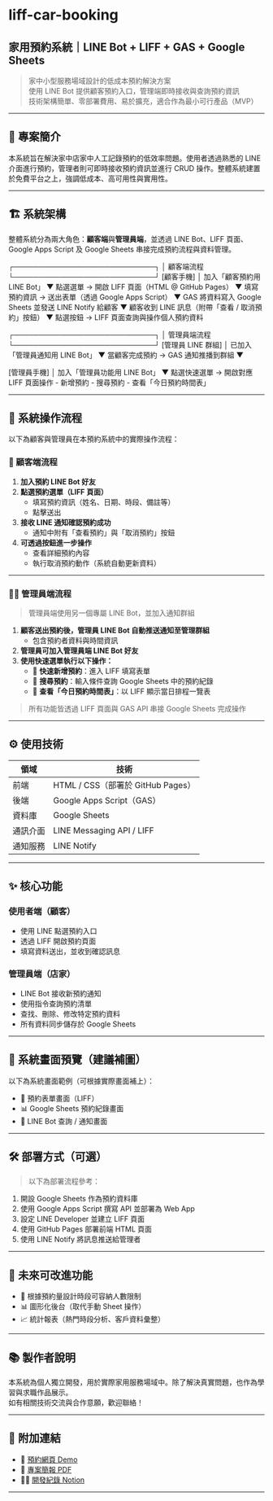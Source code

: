 # liff-car-booking  
## 家用預約系統｜LINE Bot + LIFF + GAS + Google Sheets

> 家中小型服務場域設計的低成本預約解決方案  
> 使用 LINE Bot 提供顧客預約入口，管理端即時接收與查詢預約資訊  
> 技術架構簡單、零部署費用、易於擴充，適合作為最小可行產品（MVP）

---

## 🧭 專案簡介

本系統旨在解決家中店家中人工記錄預約的低效率問題。使用者透過熟悉的 LINE 介面進行預約，管理者則可即時接收預約資訊並進行 CRUD 操作。整體系統建置於免費平台之上，強調低成本、高可用性與實用性。

---

## 🏗️ 系統架構

整體系統分為兩大角色：**顧客端**與**管理員端**，並透過 LINE Bot、LIFF 頁面、Google Apps Script 及 Google Sheets 串接完成預約流程與資料管理。

┌────────────────────────────┐
│ 顧客端流程 
└────────────────────────────┘
[顧客手機]
    │ 加入「顧客預約用 LINE Bot」
    ▼
    點選選單 → 開啟 LIFF 頁面（HTML @ GitHub Pages）
    ▼
    填寫預約資訊 → 送出表單（透過 Google Apps Script）
    ▼
    GAS 將資料寫入 Google Sheets 並發送 LINE Notify 給顧客
    ▼
    顧客收到 LINE 訊息（附帶「查看 / 取消預約」按鈕）
    ▼
    點選按鈕 → LIFF 頁面查詢與操作個人預約資料

┌────────────────────────────┐
│ 管理員端流程 
└────────────────────────────┘
[管理員 LINE 群組]
    │ 已加入「管理員通知用 LINE Bot」
    ▼
    當顧客完成預約 → GAS 通知推播到群組
    ▼

[管理員手機]
    │ 加入「管理員功能用 LINE Bot」
    ▼
    點選快速選單 → 開啟對應 LIFF 頁面操作
    - 新增預約
    - 搜尋預約
    - 查看「今日預約時間表」

---
## 🔄 系統操作流程

以下為顧客與管理員在本預約系統中的實際操作流程：

### 👥 顧客端流程

1. **加入預約 LINE Bot 好友**
2. **點選預約選單（LIFF 頁面）**
   - 填寫預約資訊（姓名、日期、時段、備註等）
   - 點擊送出
3. **接收 LINE 通知確認預約成功**
   - 通知中附有「查看預約」與「取消預約」按鈕
4. **可透過按鈕進一步操作**
   - 查看詳細預約內容
   - 執行取消預約動作（系統自動更新資料）

---

### 👨‍💼 管理員端流程

> 管理員端使用另一個專屬 LINE Bot，並加入通知群組

1. **顧客送出預約後，管理員 LINE Bot 自動推送通知至管理群組**
   - 包含預約者資料與時間資訊
2. **管理員可加入管理員端 LINE Bot 好友**
3. **使用快速選單執行以下操作：**
   - 🔹 **快速新增預約**：進入 LIFF 填寫表單
   - 🔹 **搜尋預約**：輸入條件查詢 Google Sheets 中的預約紀錄
   - 🔹 **查看「今日預約時間表」**：以 LIFF 顯示當日排程一覽表

> 所有功能皆透過 LIFF 頁面與 GAS API 串接 Google Sheets 完成操作

---

## ⚙️ 使用技術

| 領域 | 技術 |
|------|------|
| 前端 | HTML / CSS（部署於 GitHub Pages） |
| 後端 | Google Apps Script（GAS） |
| 資料庫 | Google Sheets |
| 通訊介面 | LINE Messaging API / LIFF |
| 通知服務 | LINE Notify |

---

## ✨ 核心功能

### 使用者端（顧客）

- 使用 LINE 點選預約入口
- 透過 LIFF 開啟預約頁面
- 填寫資料送出，並收到確認訊息

### 管理員端（店家）

- LINE Bot 接收新預約通知
- 使用指令查詢預約清單
- 查找、刪除、修改特定預約資料
- 所有資料同步儲存於 Google Sheets

---

## 📸 系統畫面預覽（建議補圖）

以下為系統畫面範例（可根據實際畫面補上）：

- 📱 預約表單畫面（LIFF）
- 📊 Google Sheets 預約紀錄畫面
- 💬 LINE Bot 查詢 / 通知畫面

---

## 🛠️ 部署方式（可選）

> 以下為部署流程參考：

1. 開設 Google Sheets 作為預約資料庫
2. 使用 Google Apps Script 撰寫 API 並部署為 Web App
3. 設定 LINE Developer 並建立 LIFF 頁面
4. 使用 GitHub Pages 部署前端 HTML 頁面
5. 使用 LINE Notify 將訊息推送給管理者

---

## 🧠 未來可改進功能

- 🔄 根據預約量設計時段可容納人數限制
- 📊 圖形化後台（取代手動 Sheet 操作）
- 📈 統計報表（熱門時段分析、客戶資料彙整）

---

## 📚 製作者說明

本系統為個人獨立開發，用於實際家用服務場域中。除了解決真實問題，也作為學習與求職作品展示。  
如有相關技術交流與合作意願，歡迎聯絡！

---

## 📎 附加連結

- 🔗 [預約網頁 Demo](https://xxx.github.io/your-reservation-system)
- 📄 [專案簡報 PDF](https://...)
- 🧑‍💻 [開發紀錄 Notion](https://...)

---
